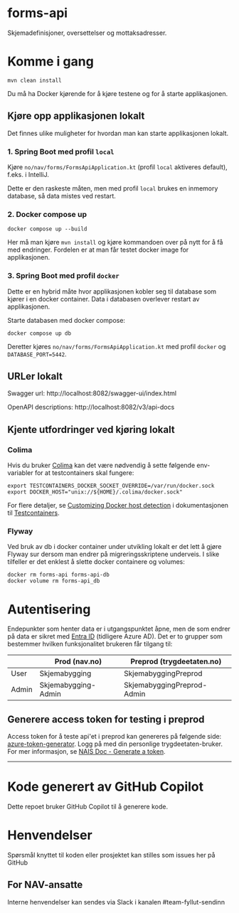 forms-api
================

Skjemadefinisjoner, oversettelser og mottaksadresser.

# Komme i gang

`mvn clean install`

Du må ha Docker kjørende for å kjøre testene og for å starte applikasjonen.

## Kjøre opp applikasjonen lokalt

Det finnes ulike muligheter for hvordan man kan starte applikasjonen lokalt.

### 1. Spring Boot med profil `local`

Kjøre `no/nav/forms/FormsApiApplication.kt` (profil `local` aktiveres default), f.eks. i IntelliJ.

Dette er den raskeste måten, men med profil `local` brukes en inmemory database, så data mistes ved restart.

### 2. Docker compose up

`docker compose up --build`

Her må man kjøre `mvn install` og kjøre kommandoen over på nytt for å få med endringer. Fordelen er at man får
testet docker image for applikasjonen.

### 3. Spring Boot med profil `docker`

Dette er en hybrid måte hvor applikasjonen kobler seg til database som kjører i en docker container. Data i databasen
overlever restart av applikasjonen.

Starte databasen med docker compose:

`docker compose up db`

Deretter kjøres `no/nav/forms/FormsApiApplication.kt` med profil `docker` og `DATABASE_PORT=5442`.

## URLer lokalt

Swagger url: http://localhost:8082/swagger-ui/index.html

OpenAPI descriptions: http://localhost:8082/v3/api-docs

## Kjente utfordringer ved kjøring lokalt

### Colima

Hvis du bruker [Colima](https://github.com/abiosoft/colima) kan det være nødvendig å sette følgende env-variabler for at
testcontainers skal fungere:

    export TESTCONTAINERS_DOCKER_SOCKET_OVERRIDE=/var/run/docker.sock
    export DOCKER_HOST="unix://${HOME}/.colima/docker.sock"

For flere detaljer, se
[Customizing Docker host detection](https://java.testcontainers.org/features/configuration/#customizing-docker-host-detection)
i dokumentasjonen til [Testcontainers](https://java.testcontainers.org/).

### Flyway

Ved bruk av db i docker container under utvikling lokalt er det lett å gjøre Flyway sur dersom man endrer på
migreringsskriptene underveis. I slike tilfeller er det enklest å slette docker containere og volumes:

    docker rm forms-api forms-api-db
    docker volume rm forms-api_db

# Autentisering

Endepunkter som henter data er i utgangspunktet åpne, men de som endrer på data er sikret
med [Entra ID](https://doc.nais.io/auth/entra-id/) (tidligere Azure AD). Det er to grupper som bestemmer hvilken
funksjonalitet brukeren får tilgang til:

|       | Prod (nav.no)       | Preprod (trygdeetaten.no)  |
|-------|---------------------|----------------------------|
| User  | Skjemabygging       | SkjemabyggingPreprod       |
| Admin | Skjemabygging-Admin | SkjemabyggingPreprod-Admin |

## Generere access token for testing i preprod

Access token for å teste api'et i preprod kan genereres på følgende
side: [azure-token-generator](https://azure-token-generator.intern.dev.nav.no/api/obo?aud=dev-gcp.fyllut-sendinn.forms-api).
Logg på med din personlige trygdeetaten-bruker. For mer informasjon,
se [NAIS Doc - Generate a token](https://doc.nais.io/auth/entra-id/how-to/generate/).

---

# Kode generert av GitHub Copilot

Dette repoet bruker GitHub Copilot til å generere kode.

# Henvendelser

Spørsmål knyttet til koden eller prosjektet kan stilles som issues her på GitHub

## For NAV-ansatte

Interne henvendelser kan sendes via Slack i kanalen #team-fyllut-sendinn
